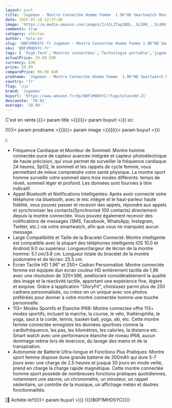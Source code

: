 ```yaml
---
layout: post
title: 'Jugeman - Montre Connectée Homme Femme  1.96"HD Smartwatch Moniteur Sommeil Fréquence Cardiaque Podomètre  113+ Sportifs Montre Intelligente avec Appel Bluetooth  Etanche IP68 Montre Sport pour Android iOS Noir'
date: 2025-07-18 12:57:08
image: 'https://m.media-amazon.com/images/I/41L2Tap1BOL._SL500_._SL400_.jpg'
comments: true
category: ofertas
author: 'tole.es'
slug: 'B0F1MHDSYC-fr Jugeman - Montre Connectée Homme Femme 1.96"HD Smartwatch...'
sku: 'B0F1MHDSYC-fr'
tags: [ 'High-Tech','Montres connectées','Technologie portable','jugeman','🇫🇷', ]
actualPrice: 29.99 EUR
currency: EUR
price: 29.99
comparePrice: 99.99 EUR
prodname: 'Jugeman - Montre Connectée Homme Femme  1.96"HD Smartwatch Moniteur Sommeil Fréquence Cardiaque Podomètre  113+ Sportifs Montre Intelligente avec Appel Bluetooth  Etanche IP68 Montre Sport pour Android iOS Noir'
country: 'fr'
flag: '🇫🇷'
brand: 'Jugeman'
buyurl: 'https://www.amazon.fr/dp/B0F1MHDSYC/?tag=tolees0d-21'
descuento: '70.01'
average: '29.99'
---
```


C'est en vente [{{< param title >}}]({{< param buyurl >}}) ici:

[![{{< param prodname >}}]({{< param image >}})]({{< param buyurl >}})

ℹ️:

- Fréquence Cardiaque et Moniteur de Sommeil: Montre homme connectée puce de capteur avancée intégrée et capteur photoélectrique de haute précision, qui vous permet de surveiller la fréquence cardiaque 24 heures, SpO2, le sommeil et les rappels de cycle femme, vous permettant de mieux comprendre votre santé physique. La montre sport homme surveille votre sommeil dans trois modes différents: temps de réveil, sommeil léger et profond. Les données sont fournies à titre indicatif.
- Appel Bluetooth et Notifications Intelligentes: Après avoir connecté votre téléphone via bluetooth, avec le mic intégré et le haut-parleur haute fidélité, vous pouvez passer et recevoir des appels, répondre aux appels et synchroniser les contacts(Synchronisé 100 contacts) directement depuis la montre connectée. Vous pouvez également recevoir des notifications de messages (SMS, Facebook, WhatsApp, Instagram, Twitter, etc.) via votre smartwatch, afin que vous ne manquiez aucun message.
- Large Compatibilité et Taille de la Bracelet Connecté: Montre intelligente est compatible avec la plupart des téléphones intelligents iOS 10.0 et Android 9.0 ou supérieur. Longueur/largeur de lécran de la montre homme: 5.1 cm/3.8 cm. Longueur totale du bracelet de la montre podometre et de lécran: 25.5 cm.
- Écran Tactile HD 1.96" et 250+ Cadran Personnalisé: Montre connectée femme est équipée dun écran couleur HD entièrement tactile de 1,96 avec une résolution de 320*386, améliorant considérablement la qualité des image et la réactivité tactile, apportant une expérience fine, légère et exquise. Grâce à lapplication "GloryFit", choisissez parmi plus de 250 cadrans personnalisés, ou créez-en un unique avec vos photos préférées pour donner à votre montre connectée homme une touche personnelle.
- 113+ Modes Sportifs et Étanche IP68: Montre connectee offre 113+ modes sportifs, incluant la marche, la course, le vélo, lhaltérophilie, le yoga, saut à la corde, tennis, basket-ball, yoga, ski, etc. Cette montre femme connectée enregistre les données sportives comme la cardiofréquence, les pas, les kilomètres, les calories, la distance etc. Smart watch avec une performance étanche de niveau IP68, aucun dommage même lors de lexercice, du lavage des mains et de la transpiration.
- Autonomie de Batterie Ultra-longue et Fonctions Plus Pratiques: Montre sport femme dispose dune grande batterie de 300mAh qui dure 5-7 jours avec une charge de 2.5 heures et jusquà 30 jours en mode veille, prend en charge la charge rapide magnétique. Cette montre connectée homme sport possède de nombreuses fonctions pratiques quotidiennes, notamment une alarme, un chronomètre, un minuteur, un rappel sédentaire, un contrôle de la musique, un affichage météo et dautres fonctionnalités.

[🛒 Achète-le!!]({{< param buyurl >}})
{{<world>}}B0F1MHDSYC{{</world>}}

